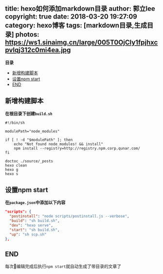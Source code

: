 title: hexo如何添加markdown目录
author: 郭立lee
copyright: true
date: 2018-03-20 19:27:09
category: hexo博客
tags: [markdown目录,生成目录]
photos: https://ws1.sinaimg.cn/large/005T0OjCly1fpjhxcpvlqj312c0mi4ea.jpg
---

<!-- START doctoc generated TOC please keep comment here to allow auto update -->
<!-- DON'T EDIT THIS SECTION, INSTEAD RE-RUN doctoc TO UPDATE -->
**目录**

- [新增构建脚本](#%E6%96%B0%E5%A2%9E%E6%9E%84%E5%BB%BA%E8%84%9A%E6%9C%AC)
- [设置npm start](#%E8%AE%BE%E7%BD%AEnpm-start)
- [END](#end)

<!-- END doctoc generated TOC please keep comment here to allow auto update -->


## 新增构建脚本

**在根目录下创建`build.sh`**

```Shell
#!/bin/sh

modulePath="node_modules"

if [ ! -d "$modulePath" ]; then
    echo "Not found node_modules! && install"
    npm install --registry=http://registry.npm.corp.qunar.com/
fi

doctoc ./source/_posts
hexo clean
hexo g
hexo s
```

## 设置npm start

**在`package.json`中添加以下内容**
```json
"scripts": {
  "postinstall": "node scripts/postinstall.js --verbose",
  "build": "sh build.sh",
  "dev": "hexo serve",
  "start": "sh build.sh",
  "up": "sh scp.sh"
},
```

## END

每次编辑完成后执行`npm start`就自动生成了带目录的文章了
